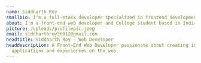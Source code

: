 ```yaml
---
name: Siddharth Roy
smallbio: I'm a full-stack developer specialized in frontend development. I have experience writing complex Web Apps using React, Next.js, Node.js. I also make websites for small-bussiness as a freelancer. Want to know how I can help you? Check out my projects and blogs.
about: I'm a front-end web developer and College student based in India. I've been coding since I was 14, and I am passionate about coding and solving problems through code. I have good knowledge about React, Next.js, Typescript, NodeJs. Besides web development I also love to make games.
picture: /uploads/profilepic.jpeg
email: siddharthroy36912@gmail.com
headtitle: Siddharth Roy - Web Developer
headdescription: A Front-End Web Developer passionate about creating interactive
  applications and experiences on the web.
---
```

